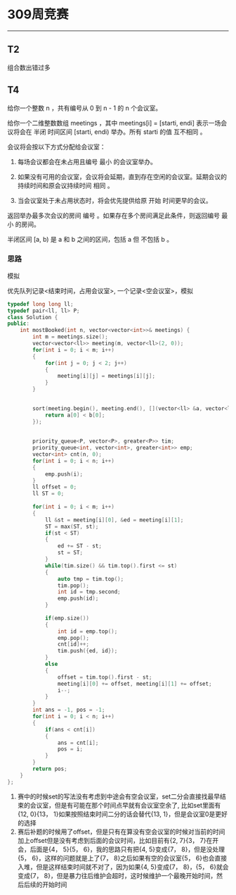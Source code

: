 # 309周竞赛

---

## T2

组合数出错过多

## T4

给你一个整数 n ，共有编号从 0 到 n - 1 的 n 个会议室。

给你一个二维整数数组 meetings ，其中 meetings[i] = [starti, endi] 表示一场会议将会在 半闭 时间区间 [starti, endi) 举办。所有 starti 的值 互不相同 。

会议将会按以下方式分配给会议室：

1. 每场会议都会在未占用且编号 最小 的会议室举办。

2. 如果没有可用的会议室，会议将会延期，直到存在空闲的会议室。延期会议的持续时间和原会议持续时间 相同 。

3. 当会议室处于未占用状态时，将会优先提供给原 开始 时间更早的会议。

返回举办最多次会议的房间 编号 。如果存在多个房间满足此条件，则返回编号 最小 的房间。

半闭区间 [a, b) 是 a 和 b 之间的区间，包括 a 但 不包括 b 。



### 思路

模拟

优先队列记录<结束时间，占用会议室>, 一个记录<空会议室>，模拟

```cpp
typedef long long ll;
typedef pair<ll, ll> P;
class Solution {
public:
    int mostBooked(int n, vector<vector<int>>& meetings) {
        int m = meetings.size();
        vector<vector<ll>> meeting(m, vector<ll>(2, 0));
        for(int i = 0; i < m; i++)
        {
            for(int j = 0; j < 2; j++)
            {
                meeting[i][j] = meetings[i][j];
            }
        }
        

        sort(meeting.begin(), meeting.end(), [](vector<ll> &a, vector<ll>&b){
            return a[0] < b[0];
        });
        
        
        priority_queue<P, vector<P>, greater<P>> tim;
        priority_queue<int, vector<int>, greater<int>> emp;
        vector<int> cnt(n, 0);
        for(int i = 0; i < n; i++)
        {
            emp.push(i);
        }
        ll offset = 0;
        ll ST = 0;
        
        for(int i = 0; i < m; i++)
        {
            ll &st = meeting[i][0], &ed = meeting[i][1];
            ST = max(ST, st);
            if(st < ST)
            {
                ed += ST - st;
                st = ST;
            }
            while(tim.size() && tim.top().first <= st)
            {
                auto tmp = tim.top();
                tim.pop();
                int id = tmp.second;
                emp.push(id);
            }
            
            if(emp.size())
            {
                int id = emp.top();
                emp.pop();
                cnt[id]++;
                tim.push({ed, id});
            }
            else
            {
                offset = tim.top().first - st;
                meeting[i][0] += offset, meeting[i][1] += offset;
                i--;
            }
        }
        int ans = -1, pos = -1;
        for(int i = 0; i < n; i++)
        {
            if(ans < cnt[i])
            {
                ans = cnt[i];
                pos = i;
            }
        }
        return pos;
    }
};
```

1. 赛中的时候set的写法没有考虑到中途会有空会议室，set二分会直接找最早结束的会议室，但是有可能在那个时间点早就有会议室空余了, 比如set里面有{12, 0}{13， 1}如果按照结束时间二分的话会替代{13, 1}，但是会议室0是更好的选择
2. 赛后补题的时候用了offset，但是只有在算没有空会议室的时候对当前的时间加上offset但是没有考虑到后面的会议时间，比如目前有{2, 7}{3， 7}在开会，后面是{4， 5}{5， 6}，我的思路只有把{4, 5}变成{7， 8}，但是没处理{5， 6}，这样的问题就是上了{7， 8}之后如果有空的会议室{5， 6}也会直接入堆，但是这样结束时间就不对了，因为如果{4, 5}变成{7， 8}，{5， 6}就会变成{7， 8}，但是暴力往后维护会超时，这时候维护一个最晚开始时间，然后后续的开始时间


